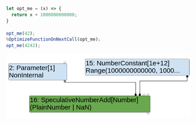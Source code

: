 ```javascript
let opt_me = (x) => {
  return x + 1000000000000;
}

opt_me(42);
%OptimizeFunctionOnNextCall(opt_me);
opt_me(4242);
```

![graph](numberadd_typed_lowering.png)
